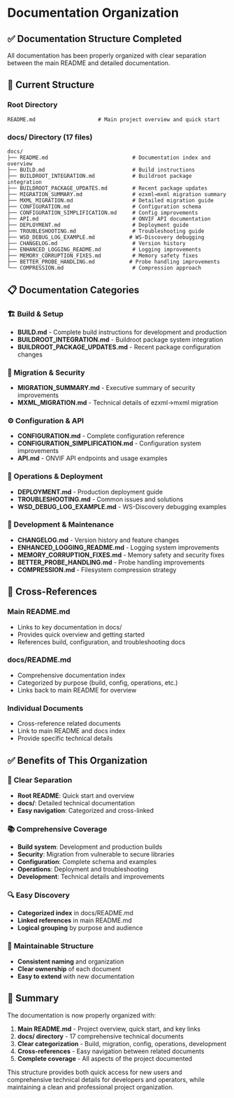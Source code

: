 # Documentation Organization

## ✅ Documentation Structure Completed

All documentation has been properly organized with clear separation between the main README and detailed documentation.

## 📁 Current Structure

### Root Directory
```
README.md                    # Main project overview and quick start
```

### docs/ Directory (17 files)
```
docs/
├── README.md                           # Documentation index and overview
├── BUILD.md                            # Build instructions
├── BUILDROOT_INTEGRATION.md            # Buildroot package integration
├── BUILDROOT_PACKAGE_UPDATES.md        # Recent package updates
├── MIGRATION_SUMMARY.md                # ezxml→mxml migration summary
├── MXML_MIGRATION.md                   # Detailed migration guide
├── CONFIGURATION.md                    # Configuration schema
├── CONFIGURATION_SIMPLIFICATION.md     # Config improvements
├── API.md                              # ONVIF API documentation
├── DEPLOYMENT.md                       # Deployment guide
├── TROUBLESHOOTING.md                  # Troubleshooting guide
├── WSD_DEBUG_LOG_EXAMPLE.md           # WS-Discovery debugging
├── CHANGELOG.md                        # Version history
├── ENHANCED_LOGGING_README.md          # Logging improvements
├── MEMORY_CORRUPTION_FIXES.md          # Memory safety fixes
├── BETTER_PROBE_HANDLING.md           # Probe handling improvements
└── COMPRESSION.md                      # Compression approach
```

## 📋 Documentation Categories

### 🏗️ Build & Setup
- **BUILD.md** - Complete build instructions for development and production
- **BUILDROOT_INTEGRATION.md** - Buildroot package system integration
- **BUILDROOT_PACKAGE_UPDATES.md** - Recent package configuration changes

### 🔄 Migration & Security
- **MIGRATION_SUMMARY.md** - Executive summary of security improvements
- **MXML_MIGRATION.md** - Technical details of ezxml→mxml migration

### ⚙️ Configuration & API
- **CONFIGURATION.md** - Complete configuration reference
- **CONFIGURATION_SIMPLIFICATION.md** - Configuration system improvements
- **API.md** - ONVIF API endpoints and usage examples

### 🚀 Operations & Deployment
- **DEPLOYMENT.md** - Production deployment guide
- **TROUBLESHOOTING.md** - Common issues and solutions
- **WSD_DEBUG_LOG_EXAMPLE.md** - WS-Discovery debugging examples

### 🔧 Development & Maintenance
- **CHANGELOG.md** - Version history and feature changes
- **ENHANCED_LOGGING_README.md** - Logging system improvements
- **MEMORY_CORRUPTION_FIXES.md** - Memory safety and security fixes
- **BETTER_PROBE_HANDLING.md** - Probe handling improvements
- **COMPRESSION.md** - Filesystem compression strategy

## 🔗 Cross-References

### Main README.md
- Links to key documentation in docs/
- Provides quick overview and getting started
- References build, configuration, and troubleshooting docs

### docs/README.md
- Comprehensive documentation index
- Categorized by purpose (build, config, operations, etc.)
- Links back to main README for overview

### Individual Documents
- Cross-reference related documents
- Link to main README and docs index
- Provide specific technical details

## ✅ Benefits of This Organization

### 🎯 **Clear Separation**
- **Root README**: Quick start and overview
- **docs/**: Detailed technical documentation
- **Easy navigation**: Categorized and cross-linked

### 📚 **Comprehensive Coverage**
- **Build system**: Development and production builds
- **Security**: Migration from vulnerable to secure libraries
- **Configuration**: Complete schema and examples
- **Operations**: Deployment and troubleshooting
- **Development**: Technical details and improvements

### 🔍 **Easy Discovery**
- **Categorized index** in docs/README.md
- **Linked references** in main README.md
- **Logical grouping** by purpose and audience

### 🚀 **Maintainable Structure**
- **Consistent naming** and organization
- **Clear ownership** of each document
- **Easy to extend** with new documentation

## 🎉 Summary

The documentation is now properly organized with:

1. **Main README.md** - Project overview, quick start, and key links
2. **docs/ directory** - 17 comprehensive technical documents
3. **Clear categorization** - Build, migration, config, operations, development
4. **Cross-references** - Easy navigation between related documents
5. **Complete coverage** - All aspects of the project documented

This structure provides both quick access for new users and comprehensive technical details for developers and operators, while maintaining a clean and professional project organization.
